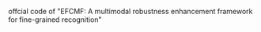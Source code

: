 offcial code of "EFCMF: A multimodal robustness enhancement framework for fine-grained recognition"

